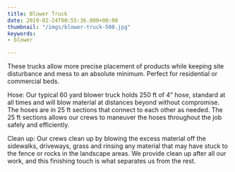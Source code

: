 ```yaml
---
title: Blower Truck
date: 2019-02-24T00:55:36.000+00:00
thumbnail: "/imgs/blower-truck-500.jpg"
keywords:
- blower

---
```

These trucks allow more precise placement of products while keeping site disturbance and mess to an absolute minimum. Perfect for residential or commercial beds.

Hose: Our typical 60 yard blower truck holds 250 ft of 4” hose, standard at all times and will blow material at distances beyond without compromise. The hoses are in 25 ft sections that connect to each other as needed. The 25 ft sections allows our crews to maneuver the hoses throughout the job safely and efficiently.

Clean up: Our crews clean up by blowing the excess material off the sidewalks, driveways, grass and rinsing any material that may have stuck to the fence or rocks in the landscape areas. We provide clean up after all our work, and this finishing touch is what separates us from the rest. 